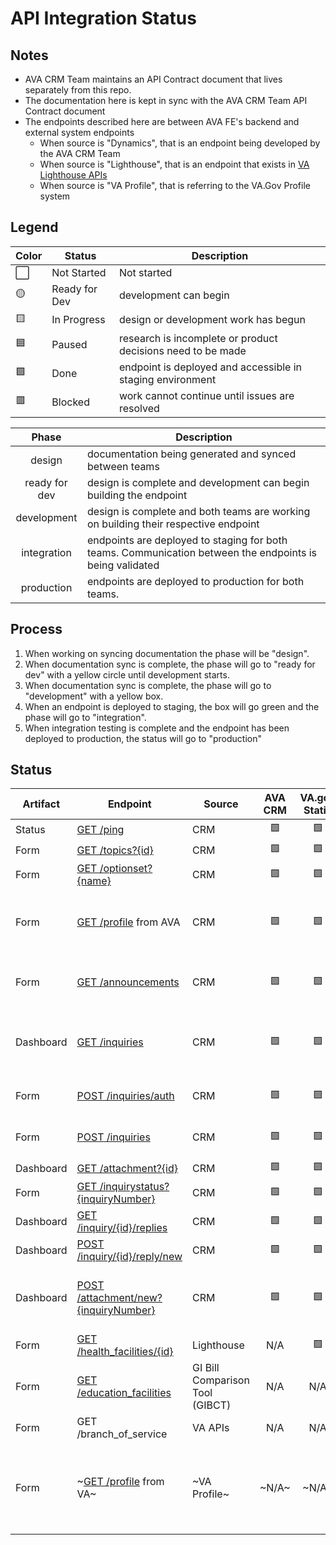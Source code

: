 # API Integration Status

## Notes
* AVA CRM Team maintains an API Contract document that lives separately from this repo.
* The documentation here is kept in sync with the AVA CRM Team API Contract document
* The endpoints described here are between AVA FE's backend and external system endpoints
    *  When source is "Dynamics", that is an endpoint being developed by the AVA CRM Team
    *  When source is "Lighthouse", that is an endpoint that exists in [VA Lighthouse APIs](https://developer.va.gov/explore)
    *  When source is "VA Profile", that is referring to the VA.Gov Profile system

## Legend

|Color | Status | Description |
|---|---|---|
⬜ | Not Started | Not started |
🟡 | Ready for Dev | development can begin |
🟨 | In Progress | design or development work has begun |
🟦 | Paused | research is incomplete or product decisions need to be made |
🟩 | Done | endpoint is deployed and accessible in staging environment |
🟥 | Blocked | work cannot continue until issues are resolved |



| Phase | Description |
|:---:|---|
| design | documentation being generated and synced between teams | 
| ready for dev | design is complete and development can begin building the endpoint |
| development | design is complete and both teams are working on building their respective endpoint |
| integration | endpoints are deployed to staging for both teams. Communication between the endpoints is being validated |
| production | endpoints are deployed to production for both teams. |

## Process
1) When working on syncing documentation the phase will be "design".
2) When documentation sync is complete, the phase will go to "ready for dev" with a yellow circle until development starts.
3) When documentation sync is complete, the phase will go to "development" with a yellow box.
4) When an endpoint is deployed to staging, the box will go green and the phase will go to "integration".
5) When integration testing is complete and the endpoint has been deployed to production, the status will go to "production"

## Status

| Artifact | Endpoint | Source | AVA CRM | VA.gov Static | VA.gov Live | VA.gov UI | E2E Testing | Notes |
|---|---|---|:---:|:---:|:---:|:---:|:---:|---|
Status | [GET /ping](crm_api/Status_Ping.md) | CRM | 🟩 | 🟩 | 🟩 | N/A | N/A |  | 
Form | [GET /topics?{id}](crm_api/Form_GetTopics.md) | CRM | 🟩 | 🟩 | 🟩 | 🟩 | ⬜ |  | 
Form | [GET /optionset?{name}](crm_api/Form_GetOptionSet.md) | CRM | 🟩 | 🟩 | 🟩 | 🟩 | ⬜ | | 
Form | [GET /profile](crm_api/AVA_Profile.md) from AVA | CRM | 🟩 | 🟩 | 🟩 | 🟡 | ⬜ | Needed after all; Adding back in 6/3 | 
Form | [GET /announcements](crm_api/Form_RetrieveAnnouncements.md) | CRM | 🟩 | 🟩 | 🟩 | 🟡 | ⬜ | Review with Design 6/6 | 
Dashboard | [GET /inquiries](crm_api/Dashboard_RetrieveInquiries.md) | CRM | 🟩 | 🟩 | 🟩 | 🟡 | ⬜ | CRM handed off this endpoint on 02/27 | 
Form | [POST /inquiries/auth](crm_api/Form_SubmitInquiry.md)  | CRM | 🟩 | 🟩 | 🟩 | 🟡 | ⬜ | integration into UI is in backlog |  
Form | [POST /inquiries](crm_api/Form_SubmitInquiry.md)  | CRM | 🟩 | 🟩 | 🟩 | 🟡 | ⬜ | integration into UI is in backlog |  
Dashboard | [GET /attachment?{id}](crm_api/Dashboard_GetAttachment.md) | CRM | 🟩 | 🟩 | 🟩 | 🟡 | ⬜ |  | 
Form | [GET /inquirystatus?{inquiryNumber}](crm_api/Form_GetInquiryStatus.md) | CRM | 🟩 | 🟩 | 🟩 | 🟡 | ⬜ |  | 
Dashboard | [GET /inquiry/{id}/replies](crm_api/Dashboard_RetrieveReplies.md) | CRM | 🟩 | 🟩 | 🟩 | 🟡 | ⬜ |  |
Dashboard | [POST /inquiry/{id}/reply/new](crm_api/Dashboard_SubmitAReply.md) | CRM | 🟩 | 🟩 | 🟩 | 🟡 | ⬜ |  | 
Dashboard | [POST /attachment/new?{inquiryNumber}](crm_api/Dashboard_UploadFile.md) | CRM | 🟩 | 🟩 | 🟩 | 🟡 | ⬜ | CRM handed off this endpoint on 03/11 | 
Form | [GET /health_facilities/{id}](lighthouse/Form_MedicalFacilities.md)  | Lighthouse | N/A | 🟩 | 🟩 | 🟩 | ⬜ |  | 
Form | [GET /education_facilities](crm_api/Form_SchoolFacilityCodes.md) | GI Bill Comparison Tool (GIBCT) | N/A | N/A | 🟩 | 🟩 | ⬜ |  | 
Form | GET /branch_of_service | VA APIs | N/A | N/A | 🟩 | 🟩 | ⬜ |  | 
Form | ~[GET /profile](va_profile/profile_processes.md) from VA~ | ~VA Profile~ | ~N/A~ | ~N/A~ | ~N/A~ | ~N/A~ | ~N/A~ | login provides profile data, no need to separate call to API | 

